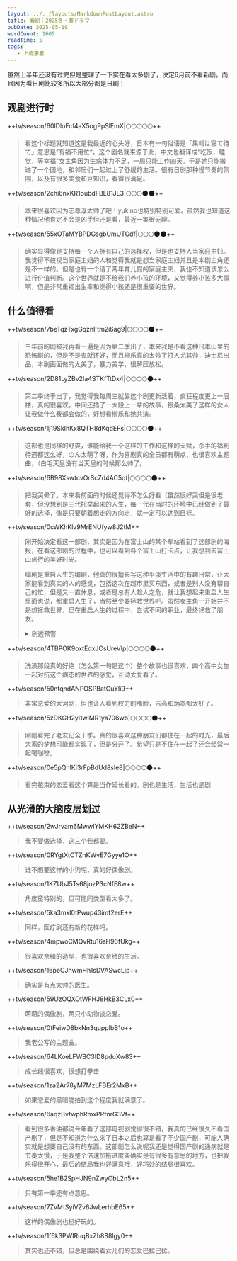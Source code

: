 ```yaml
---
layout: ../../layouts/MarkdownPostLayout.astro
title: 看剧｜2025冬・春ドラマ
pubDate: 2025-05-19
wordCount: 1605
readTime: 5
tags:
   - 上瘾患者
---
```

虽然上半年还没有过完但是整理了一下实在看太多剧了，决定6月前不看新剧。而且因为看日剧比较多所以大部分都是日剧！

## 观剧进行时

++tv/season/60lDloFcf4aX5ogPpSlEmX|🌕🌕🌕🌕🌕++
> 看这个标题就知道这是我最近的心头好，日本有一句俗语是「果報は寝て待て」意思是”有福不用忙“，这个剧名就来源于此，中文也翻译成“吃饭，睡觉，等幸福”女主角因为生病体力不足，一周只能工作四天。于是她只能搬进了一个团地，和邻居们一起过上了舒缓的生活。很有日剧那种慢节奏的氛围，以及有很多美食和豆知识，看得很满足。

++tv/season/2chi6nxKR1oubdFBL81JL3|🌕🌕🌕🌑🌑++
> 本来很喜欢因为志尊淳太帅了吧！yukino也特别特别可爱。虽然我也知道这种情况他肯定不会是凶手但还是看，最近一集很无聊。

++tv/season/55xOTaMYBPDGsgbUmUTGdf|🌕🌕🌕🌑🌑++
> 确实显得像是支持每一个人拥有自己的选择权，但是也支持人当家庭主妇。我觉得不歧视当家庭主妇的人和觉得我就是想当家庭主妇并且是本剧主角还是不一样的。但是也有一个请了两年育儿假的家庭主夫，我也不知道该怎么进行价值判断。这个世界就是不给我们养小孩的环境，又觉得养小孩多大事啊，但是非常重视出生率和觉得小孩还是很重要的世界。

## 什么值得看

++tv/season/7beTqzTxgGqznFtm2i6ag9|🌕🌕🌕🌕🌑++
> 三年前的剧被我再看一遍是因为第二季出了，本来我是不看这种日本山里的恐怖剧的，但是不是鬼就还好，而且柳乐真的太帅了打人尤其帅，迪士尼出品，本剧画面做的太美了，暴力美学，很解压放松。

++tv/season/2D81LyZBv2Ia4STKfTtDx4|🌕🌕🌕🌕🌑++
> 第二季终于出了，我觉得我每周三就靠这个剧更新活着，疯狂程度更上一层楼，真的很喜欢。中间还插了一大段上一辈的故事，银桑太美了这样的女人让我做什么我都会做的，好想看柳乐和她共演。

++tv/season/1j19SkIhKx8QTH8dKqdEFs|🌕🌕🌕🌕🌑++
> 这部也是同样的舒爽，谁能给我一个这样的工作和这样的天赋，杀手的福利待遇都这么好，のん太萌了呀，作为喜剧真的全员都有萌点，也很喜欢主题曲，（白毛天皇没有当天皇的时候那么帅了。

++tv/season/6B98XswtcvOrScZd4AC5qt|🌕🌕🌕🌕🌑++
> 把我哭晕了。本来看前面的时候还觉得不怎么好看（虽然很好哭但是很老套，但没想到是三代托举起来的人生，每一代在当时的环境中已经做到了最好的选择，像是只要朝着想走的方向走，就一定可以达到目标。

++tv/season/0cWKhKlv9MrENUfyw8J2tM++
> 刚开始决定看这一部剧，其实是因为在富士山的某个车站看到了这部剧的海报，在看这部剧的过程中，也可以看到各个富士山打卡点，让我想到去富士山旅行的美好时光。
>
> 编剧是重启人生的编剧，他真的很擅长写这种平淡生活中的有趣日常，让大家能看到真实的人的感觉，包括这次在超市里买东西，或者是别人没有帮自己的忙，但是又一直休息，或者是总有人趁人之危，就让我想起来重启人生里面也说，都重启人生了，当然至少要拯救世界吧。虽然女主角一开始并不是想拯救世界，但在重启人生的过程中，尝试不同的职业，最终拯救了朋友。
> 
> <details>
> <summary>剧透预警</summary>
> 这部剧感觉也是这样，既然都是外星人了，总要干一点轰轰烈烈的大事吧。可其实他是在帮身边的人解决一些，虽然很小，但是也会造成困扰的小事，但是往回想，最开始被发现是外星人的时候，是因为他救了女主的命。好有意思的编剧。
> 而且外星人宇宙扩大了，还有超能力者，穿越者，太有意思了。最后还成功阻止了富士山周边的破败，怎么不算拯救世界呢！
> </details>
 
++tv/season/4TBPOK9oxtEdxJCsUreVlp|🌕🌕🌕🌕🌑++
> 洗澡那段真的好绝（怎么第一句是这个）整个故事也很喜欢，四个高中女生一起对抗这个病态的世界的感觉，互动太爱看了。

++tv/season/50ntqndANPOSPBatGuYIi9++
> 非常恋爱的大河剧，但也让人看到权力的嘴脸，吉高和炳本都太好了。

++tv/season/5zDKGH2yi1wlMR1ya706wb|🌕🌕🌕🌕🌑++
> 刚刚看完了老友记全十季。真的很喜欢这种朋友们都住在一起的时光，最后大家的梦想可能都实现了，但是分开了。希望只是不住在一起了还会经常一起喝咖啡。

++tv/season/0e5pQhlKi3rFpBdUd8sle8|🌕🌕🌕🌕🌑++
> 看完花束的恋爱看这个算是当作延长看的。剧也是生活，生活也是剧


## 从光滑的大脑皮层划过

++tv/season/2wJrvam6MwwIYMKH62ZBeN++
> 我不要做选择，这三个我都要。

++tv/season/0RYgtXtCTZhKWvE7Gyye1O++
> 谁不想要这样的小狗呢，真的好偶像剧。

++tv/season/1KZUbJ5Ts68jozP3cNfE8w++
> 角度蛮特别的，但可能同类型看太多了。

++tv/season/5ka3mkl0tPwup43imf2erE++
> 同样，医疗剧还有新的花样吗。

++tv/season/4mpwoCMQvRtu16sH96fUkg++
> 很喜欢奈绪的造型，也很喜欢奈绪的生活。

++tv/season/16peCJhwmHh1sDVASwcLjp++
> 确实是有点太帅的医生。

++tv/season/59UzOQXOtWFHJ8HkB3CLx0++
> 萌萌的偶像剧，两只小动物谈恋爱。

++tv/season/0tFeiwD8bkNn3quppIbB1o++
> 我老公写的主题曲。

++tv/season/64LKoeLFWBC3ID8pduXw83++
> 成长线很喜欢，很想打拳击

++tv/season/1za2Ar78yM7MzLFBEr2MxB++
> 如果恋爱的黑暗能拍到这个程度我就满意了。

++tv/season/6aqzBvfwphRmxPRfnrG3Vt++
> 看到很多香油都说今年看了这部电视剧觉得很不错，我真的已经很久不看国产剧了，但是不知道为什么来了日本之后也算是看了不少国产剧，可能人确实就是想要自己没有的东西。这部剧怎么说呢我还是觉得国产剧的通病就是节奏太慢，于是我整个倍速加拖进度条确实是有很多有意思的地方，也把我乐得很开心，最后的结局我也好满意哦，好巧妙的结局很喜欢。

++tv/season/5he1B2SpHJN9nZwyObL2n5++
> 只有第一季还有点意思。

++tv/season/7ZvMtSyiVZv6JwLerhbE65++
> 这样的偶像剧也挺好玩的。

++tv/season/1f6k3PWIRuqBxZh8S8lgy0++
> 其实也还不错，但总是围绕着女儿们的恋爱巴拉巴拉。